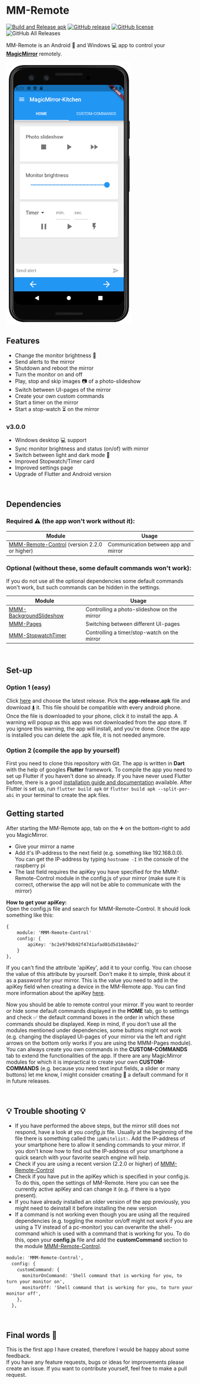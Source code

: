 # MM-Remote 
[![Build and Release apk](https://github.com/Klettner/MM-Remote/workflows/Build%20and%20Release%20apk/badge.svg)](https://GitHub.com/Klettner/MM-Remote/releases/)
[![GitHub release](https://img.shields.io/github/release/Klettner/MM-Remote)](https://GitHub.com/Klettner/MM-Remote/releases/)
[![GitHub license](https://img.shields.io/github/license/Klettner/MM-Remote)](https://github.com/Klettner/MM-Remote/blob/master/LICENSE)
![GitHub All Releases](https://img.shields.io/github/downloads/Klettner/MM-Remote/total)
  
MM-Remote is an Android 📱 and Windows 💻 app to control your [**MagicMirror**](https://magicmirror.builders/) remotely.  
  
![](assets/currentDeviceHomeTab.png)
  
## Features ##
  * Change the monitor brightness :high_brightness:    
  * Send alerts to the mirror  
  * Shutdown and reboot the mirror  
  * Turn the monitor on and off  
  * Play, stop and skip images :camera: of a photo-slideshow
  * Switch between UI-pages of the mirror
  * Create your own custom commands  
  * Start a timer on the mirror
  * Start a stop-watch :hourglass_flowing_sand: on the mirror

### v3.0.0 ###
  * Windows desktop :computer: support
  * Sync monitor brightness and status (on/of) with mirror
  * Switch between light and dark mode :first_quarter_moon_with_face:
  * Improved Stopwatch/Timer card
  * Improved settings page
  * Upgrade of Flutter and Android version
  
&nbsp;
## Dependencies ##
  
### Required :warning: (the app won't work without it): ###
| Module | Usage |
| ------ |------ |
| [MMM-Remote-Control](https://github.com/Jopyth/MMM-Remote-Control) (version 2.2.0 or higher)| Communication between app and mirror |
    
### Optional (without these, some default commands won't work): ###
If you do not use all the optional dependencies some default commands won't work, but such commands can be hidden in the settings.  

| Module | Usage |  
| ------ |------ |  
| [MMM-BackgroundSlideshow](https://github.com/darickc/MMM-BackgroundSlideshow) | Controlling a photo-slideshow on the mirror |  
| [MMM-Pages](https://github.com/edward-shen/MMM-pages) | Switching between different UI-pages |  
| [MMM-StopwatchTimer](https://github.com/klettner/MMM-StopwatchTimer) | Controlling a timer/stop-watch on the mirror |  
  
&nbsp;
## Set-up ##
### Option 1 (easy) ###
Click [here](https://github.com/Klettner/MM-Remote/releases) and choose the latest release. Pick the **app-release.apk** file and download [:arrow_down:](https://github.com/Klettner/MM-Remote/releases) it. This file should be compatible with every android phone. Once the file is downloaded to your phone, click it to install the app. A warning will popup as this app was not downloaded from the app store. If you ignore this warning, the app will install, and you're done. 
Once the app is installed you can delete the .apk file, it is not needed anymore.  

### Option 2 (compile the app by yourself) ###
First you need to clone this repository with Git. The app is written in **Dart** with the help of googles **Flutter** framework. To compile the app you need to set up Flutter if you haven't done so already. If you have never used Flutter before, there is a good [installation guide and documentation](https://flutter.dev/docs/get-started/install) available. After Flutter is set up, run ```flutter build apk``` or ```flutter build apk --split-per-abi``` in your terminal to create the apk files.

## Getting started ##
After starting the MM-Remote app, tab on the :heavy_plus_sign: on the bottom-right to add you MagicMirror. 
  - Give your mirror a name
  - Add it's IP-address to the next field (e.g. something like 192.168.0.0). You can get the IP-address by typing `hostname -I` in the console of the raspberry pi 
  - The last field requires the apiKey you have specified for the MMM-Remote-Control module in the config.js of your mirror (make sure it is correct, otherwise the app will not be able to communicate with the mirror)

**How to get your apiKey:**  
Open the config.js file and search for MMM-Remote-Control. It should look something like this:  
```
{
    module: 'MMM-Remote-Control'
    config: {
        apiKey: 'bc2e979db92f4741afad01d5d18eb8e2'
    }
},
```
If you can't find the attribute 'apiKey', add it to your config. You can choose the value of this attribute by yourself.
Don't make it to simple, think about it as a password for your mirror. This is the value you need to add in the apiKey 
field when creating a device in the MM-Remote app. You can find more information about the apiKey [here](https://github.com/Jopyth/MMM-Remote-Control/blob/master/API/README.md).

Now you should be able to remote control your mirror. If you want to reorder or hide some default commands displayed in
the **HOME** tab, go to settings and check :white_check_mark: the default command boxes in the order in which these commands 
should be displayed. Keep in mind, if you don't use all the modules mentioned under dependencies, some buttons might not
work (e.g. changing the displayed UI-pages of your mirror via the left and right arrows on the bottom only works if you 
are using the MMM-Pages module). You can always create you own commands in the **CUSTOM-COMMANDS** tab to extend the 
functionalities of the app. If there are any MagicMirror modules for which it is impractical to create your own **CUSTOM-COMMANDS** (e.g. because you need text input fields, a slider or many buttons) let me know, I might consider creating :wrench: a default command for it in future releases.  
   
&nbsp;
## :bulb: Trouble shooting :bulb: ##  
  - If you have performed the above steps, but the mirror still does not respond, have a look at you *config.js* file. Usually at the beginning of the file there is  something called the `ipWhitelist:`. Add the IP-address of your smartphone here to allow it sending commands to your mirror. If you don't know how to find out the IP-address of your smartphone a quick search with your favorite search engine will help.  
  - Check if you are using a recent version (2.2.0 or higher) of [MMM-Remote-Control](https://github.com/Jopyth/MMM-Remote-Control)
  - Check if you have put in the apiKey which is specified in your config.js. To do this, open the settings of MM-Remote. Here you can see the currently active apiKey and can change it (e.g. if there is a typo present).  
  - If you have already installed an older version of the app previously, you might need to deinstall it before installing the new version
  - If a command is not working even though you are using all the required dependencies (e.g. toggling the monitor on/off might not work if you are using a TV instead of a pc-monitor) you can overwrite the shell-command which is used with a command that is working for you. To do this, open your **config.js** file and add the **customCommand** section to the module [MMM-Remote-Control](https://github.com/Jopyth/MMM-Remote-Control).  
  ```
  module: 'MMM-Remote-Control',
    config: {
      customCommand: {
        monitorOnCommand: 'Shell command that is working for you, to turn your monitor on',
        monitorOff: 'Shell command that is working for you, to turn your monitor off',
      },
    },  
  ```

&nbsp;
## Final words :tada: ##
This is the first app I have created, therefore I would be happy about some feedback.  
If you have any feature requests, bugs or ideas for improvements please create an issue. 
If you want to contribute yourself, feel free to make a pull request.
